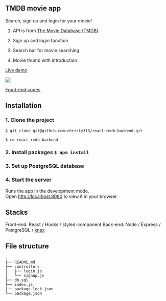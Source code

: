 ## TMDB movie app 

Search, sign up and login for your movie!

1. API is from [The Movie Database (TMDB)](https://www.themoviedb.org/)

2. Sign up and login function

3. Search bar for movie searching

4. Movie thumb with introduction

[Live demo](https://ilovemovie.netlify.app/)

![](./public/react-rmdb.gif)

[Front-end codes](https://github.com/christy313/react-rmdb)

## Installation

### 1. Clone the project

`$ git clone git@github.com:christy313/react-rmdb-backend.git`

`$ cd react-rmdb-backend`

### 2. Install packages `$ npm install`

### 3. Set up PostgreSQL database

### 4. Start the server

Runs the app in the development mode.\
Open [http://localhost:8080](http://localhost:8080) to view it in your browser.

## Stacks

Front-end: React / Hooks / styled-component 
Back-end: Node / Express / PostgreSQL / [knex](https://knexjs.org/)

## File structure

```
.
├── README.md
├── controllers
│   ├── login.js
│   └── signup.js
├── db.sql
├── index.js
├── package-lock.json
└── package.json
```
